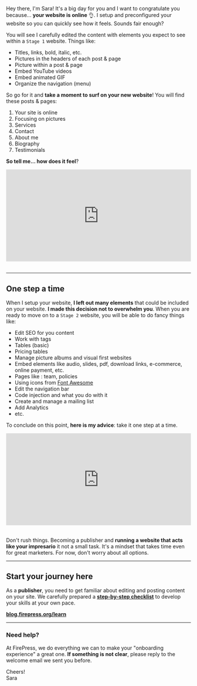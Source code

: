 Hey there, I'm Sara! It's a big day for you and I want to congratulate you because... **your website is online** 👌. I setup and preconfigured your website so you can quickly see how it feels. Sounds fair enough?

You will see I carefully edited the content with elements you expect to see within a `Stage 1` website. Things like:

- Titles, links, bold, italic, etc.
- Pictures in the headers of each post & page
- Picture within a post & page
- Embed YouTube videos
- Embed animated GIF
- Organize the navigation (menu)

So go for it and **take a moment to surf on your new website**! You will find these posts & pages:

1. Your site is online
2. Focusing on pictures
3. Services
4. Contact
5. About me
6. Biography
7. Testimonials

**So tell me... how does it feel**?
<div><div style="left: 0px; width: 100%; height: 0px; position: relative; padding-bottom: 49.8853%;"><iframe src="https://giphy.com/embed/gZq7GstcdqVXi/twitter/iframe" frameborder="0" allowfullscreen="true" webkitallowfullscreen="true" mozallowfullscreen="true" style="top: 0px; left: 0px; width: 100%; height: 100%; position: absolute;"></iframe></div></div><br>

--- 

## One step a time

When I setup your website, **I left out many elements** that could be included on your website. **I made this decision not to overwhelm you**. When you are ready to move on to a `Stage 2` website, you will be able to do fancy things like:

- Edit SEO for you content
- Work with tags
- Tables (basic)
- Pricing tables
- Manage picture albums and visual first websites
- Embed elements like audio, slides, pdf, download links, e-commerce, online payment, etc.
- Pages like : team, policies
- Using icons from [Font Awesome](http://fontawesome.io/icons/) 
- Edit the navigation bar
- Code injection and what you do with it
- Create and manage a mailing list
- Add Analytics
- etc.

To conclude on this point, **here is my advice**: take it one step at a time. 

<div><div style="left: 0px; width: 100%; height: 0px; position: relative; padding-bottom: 49.8853%;"><iframe src="https://giphy.com/embed/6ZW5f40T12iLS/twitter/iframe" frameborder="0" allowfullscreen="true" webkitallowfullscreen="true" mozallowfullscreen="true" style="top: 0px; left: 0px; width: 100%; height: 100%; position: absolute;"></iframe></div></div><br>

Don't rush things. Becoming a publisher and **running a website that acts like your impresario** it not a small task. It's a mindset that takes time even for great marketers. For now, don't worry about all options.

---

## Start your journey here

As a **publisher**, you need to get familiar about editing and posting content on your site. We carefully prepared a [**step-by-step checklist**](http://blog.firepress.org/learn/) to develop your skills at your own pace.

[**blog.firepress.org/learn**](http://blog.firepress.org/learn/)

---

### Need help?

At FirePress, we do everything we can to make your "onboarding experience" a great one. **If something is not clear**, please reply to the welcome email we sent you before.

Cheers!<br>Sara<br>